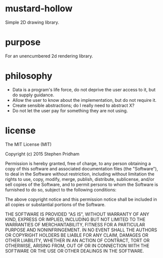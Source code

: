 # mustard-hollow
Simple 2D drawing library.

# purpose
For an unencumbered 2d rendering library.

# philosophy
* Data is a program's life force, do not deprive the user access to it, but do supply guidance.
* Allow the user to know about the implementation, but do not require it.
* Create sensible abstractions; do I really need to abstract X?
* Do not let the user pay for something they are not using.

# license
The MIT License (MIT)

Copyright (c) 2015 Stephen Pridham

Permission is hereby granted, free of charge, to any person obtaining a copy
of this software and associated documentation files (the "Software"), to deal
in the Software without restriction, including without limitation the rights
to use, copy, modify, merge, publish, distribute, sublicense, and/or sell
copies of the Software, and to permit persons to whom the Software is
furnished to do so, subject to the following conditions:

The above copyright notice and this permission notice shall be included in
all copies or substantial portions of the Software.

THE SOFTWARE IS PROVIDED "AS IS", WITHOUT WARRANTY OF ANY KIND, EXPRESS OR
IMPLIED, INCLUDING BUT NOT LIMITED TO THE WARRANTIES OF MERCHANTABILITY,
FITNESS FOR A PARTICULAR PURPOSE AND NONINFRINGEMENT. IN NO EVENT SHALL THE
AUTHORS OR COPYRIGHT HOLDERS BE LIABLE FOR ANY CLAIM, DAMAGES OR OTHER
LIABILITY, WHETHER IN AN ACTION OF CONTRACT, TORT OR OTHERWISE, ARISING FROM,
OUT OF OR IN CONNECTION WITH THE SOFTWARE OR THE USE OR OTHER DEALINGS IN
THE SOFTWARE.
